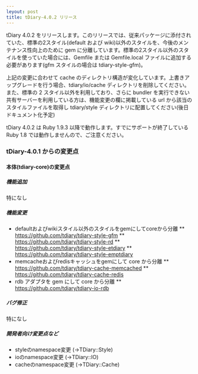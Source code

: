 ```yaml
---
leyout: post
title: tDiary-4.0.2 リリース
---
```

tDiary 4.0.2 をリリースします。このリリースでは、従来パッケージに添付されていた、標準の2スタイル(default および wiki)以外のスタイルを、今後のメンテナンス性向上のために gem に分離しています。標準の2スタイル以外のスタイルを使っていた場合には、Gemfile または Gemfile.local ファイルに追加する必要があります(gfm スタイルの場合は tdiary-style-gfm)。

上記の変更に合わせて cache のディレクトリ構造が変化しています。上書きアップグレードを行う場合、tdiary/io/cache ディレクトリを削除してください。また、標準の 2 スタイル以外を利用しており、さらに bundler を実行できない共有サーバーを利用している方は、機能変更の欄に掲載している url から該当のスタイルファイルを取得し tdiary/style ディレクトリに配置してください(後日ドキュメント化予定)

tDiary 4.0.2 は Ruby 1.9.3 以降で動作します。すでにサポートが終了している Ruby 1.8 では動作しませんので、ご注意ください。

### tDiary-4.0.1 からの変更点

#### 本体(tdiary-core)の変更点

##### 機能追加

特になし

##### 機能変更

* defaultおよびwikiスタイル以外のスタイルをgemにしてcoreから分離
** https://github.com/tdiary/tdiary-style-gfm
** https://github.com/tdiary/tdiary-style-rd
** https://github.com/tdiary/tdiary-style-etdiary
** https://github.com/tdiary/tdiary-style-emptdiary
* memcacheおよびredisキャッシュをgemにして core から分離
** https://github.com/tdiary/tdiary-cache-memcached
** https://github.com/tdiary/tdiary-cache-redis
* rdb アダプタを gem にして core から分離
** https://github.com/tdiary/tdiary-io-rdb

##### バグ修正

特になし

##### 開発者向け変更点など

* styleのnamespace変更 (→TDiary::Style)
* ioのnamespace変更 (→TDiary::IO)
* cacheのnamespace変更 (→TDiary::Cache)

